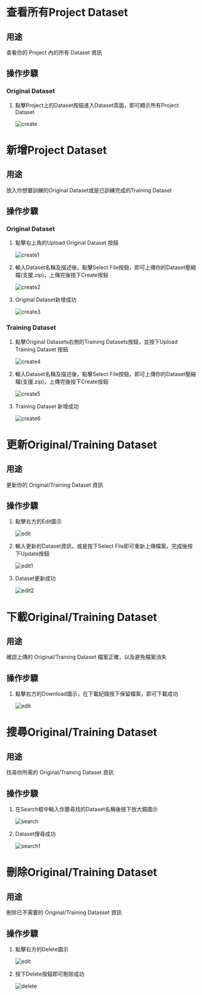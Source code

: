 # 查看所有Project Dataset

## 用途

查看你的 Project 內的所有 Dataset 資訊

## 操作步驟

### Original Dataset

1. 點擊Project上的Dataset按鈕進入Dataset頁面，即可顯示所有Project Dataset
    
    ![create](images/project_dataset//create.png)


# 新增Project Dataset

## 用途

放入你想要訓練的Original Dataset或是已訓練完成的Training Dataset

## 操作步驟

### Original Dataset
    
1. 點擊右上角的Upload Original Dataset 按鈕
    
    ![create1](images/project_dataset//create1.png)
    
2. 輸入Dataset名稱及描述後，點擊Select File按鈕，即可上傳你的Dataset壓縮檔(支援.zip)，上傳完後按下Create按鈕
    
    ![create2](images/project_dataset//create2.png)
    
3. Original Dataset新增成功
    
    ![create3](images/project_dataset//create3.png)
    

### Training Dataset

1. 點擊Original Datasets右側的Training Datasets按鈕，並按下Upload Training Dataset 按鈕
    
    ![create4](images/project_dataset//create4.png)
    
2. 輸入Dataset名稱及描述後，點擊Select File按鈕，即可上傳你的Dataset壓縮檔(支援.zip)，上傳完後按下Create按鈕
    
    ![create5](images/project_dataset//create5.png)
    
3. Training Dataset 新增成功
    
    ![create6](images/project_dataset//create6.png)


# 更新Original/Training Dataset

## 用途

更新你的 Original/Training Dataset 資訊

## 操作步驟

1. 點擊右方的Edit圖示
    
    ![edit](images/project_dataset/edit.png)

2. 輸入更新的Dataset資訊，或是按下Select File即可重新上傳檔案。完成後按下Update按鈕
    
    ![edit1](images/project_dataset/edit1.png)

3. Dataset更新成功
    
    ![edit2](images/project_dataset/edit2.png)


# 下載Original/Training Dataset

## 用途

確認上傳的 Original/Training Dataset 檔案正確，以及避免檔案消失

## 操作步驟

1. 點擊右方的Download圖示，在下載紀錄按下保留檔案，即可下載成功
    
    ![edit](images/project_dataset/edit.png)


# 搜尋Original/Training Dataset

## 用途

找尋你所需的 Original/Training Dataset 資訊

## 操作步驟

1. 在Search框中輸入你要尋找的Dataset名稱後按下放大鏡圖示

    ![search](images/project_dataset/search.png)

2. Dataset搜尋成功

    ![search1](images/project_dataset/search1.png)



# 刪除Original/Training Dataset

## 用途

刪除已不需要的 Original/Training Datasset 資訊

## 操作步驟

1. 點擊右方的Delete圖示
    
    ![edit](images/project_dataset/edit.png)

2. 按下Delete按鈕即可刪除成功
    
    ![delete](images/project_dataset/delete.png)